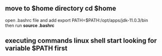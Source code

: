 ## move to $home directory cd $home
open .bashrc file and add  export PATH=$PATH:/opt/apps/jdk-11.0.3/bin  
then run   **source .bashrc**
## executing commands linux shell start looking for variable $PATH first
